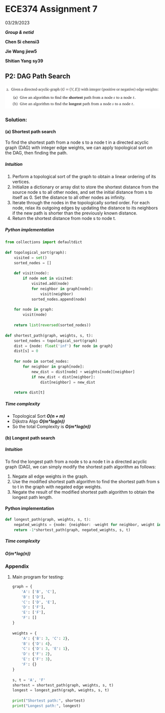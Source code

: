 # ECE374 Assignment 7

03/29/2023

***Group & netid***

**Chen Si**  	**chensi3**

**Jie Wang** 		**jiew5**

**Shitian Yang** 	**sy39**

## P2: DAG Path Search

![image-20230329220636354](./ECE374_Assignment_7_P2.assets/image-20230329220636354.png)

### Solution:

#### (a) Shortest path search

To find the shortest path from a node s to a node t in a directed acyclic graph (DAG) with integer edge weights, we can apply topological sort on the DAG, then finding the path. 

##### Intuition

1. Perform a topological sort of the graph to obtain a linear ordering of its vertices.
2. Initialize a dictionary or array dist to store the shortest distance from the source node s to all other nodes, and set the initial distance from s to itself as 0. Set the distance to all other nodes as infinity.
3. Iterate through the nodes in the topologically sorted order. For each node, relax its outgoing edges by updating the distance to its neighbors if the new path is shorter than the previously known distance.
4. Return the shortest distance from node s to node t.

##### Python implementation

```python
from collections import defaultdict

def topological_sort(graph):
    visited = set()
    sorted_nodes = []
    
    def visit(node):
        if node not in visited:
            visited.add(node)
            for neighbor in graph[node]:
                visit(neighbor)
            sorted_nodes.append(node)
            
    for node in graph:
        visit(node)
        
    return list(reversed(sorted_nodes))

def shortest_path(graph, weights, s, t):
    sorted_nodes = topological_sort(graph)
    dist = {node: float('inf') for node in graph}
    dist[s] = 0
    
    for node in sorted_nodes:
        for neighbor in graph[node]:
            new_dist = dist[node] + weights[node][neighbor]
            if new_dist < dist[neighbor]:
                dist[neighbor] = new_dist
                
    return dist[t]

```

##### Time complexity

- Topological Sort ***O(n + m)***
- Dijkstra Algo ***O(m\*log(n))*** 
- So the total Complexity is ***O(m\*log(n))*** 

#### (b) Longest path search

##### Intuition

To find the longest path from a node s to a node t in a directed acyclic graph (DAG), we can simply modify the shortest path algorithm as follows:

1. Negate all edge weights in the graph.
2. Use the modified shortest path algorithm to find the shortest path from s to t in the graph with negated edge weights.
3. Negate the result of the modified shortest path algorithm to obtain the longest path length.

#### Python implementation

```python
def longest_path(graph, weights, s, t):
    negated_weights = {node: {neighbor: -weight for neighbor, weight in neighbors.items()} for node, neighbors in weights.items()}
    return -1*shortest_path(graph, negated_weights, s, t)

```
##### Time complexity

***O(m\*log(n))*** 

### Appendix

1. Main program for testing:

   ```python
   graph = {
       'A': ['B', 'C'],
       'B': ['D'],
       'C': ['D', 'E'],
       'D': ['F'],
       'E': ['F'],
       'F': []
   }
   
   weights = {
       'A': {'B': 3, 'C': 2},
       'B': {'D': 4},
       'C': {'D': 3, 'E': 1},
       'D': {'F': 2},
       'E': {'F': 3},
       'F': {}
   }
   
   s, t = 'A', 'F'
   shortest = shortest_path(graph, weights, s, t)
   longest = longest_path(graph, weights, s, t)
   
   print("Shortest path:", shortest)
   print("Longest path:", longest)
   
   ```

   

